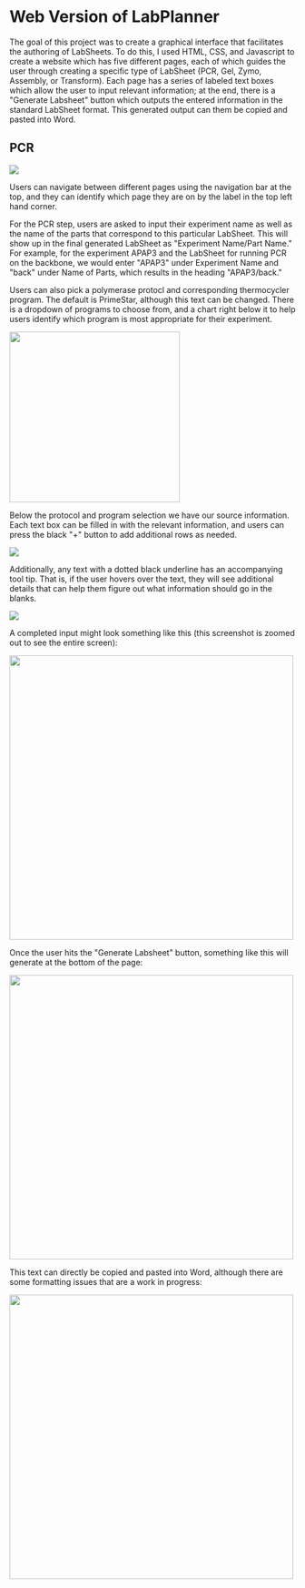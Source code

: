 # Web Version of LabPlanner

The goal of this project was to create a graphical interface that facilitates the authoring of LabSheets. To do this, I used HTML, CSS, and Javascript to create a website which has five different pages, each of which guides the user through creating a specific type of LabSheet (PCR, Gel, Zymo, Assembly, or Transform). Each page has a series of labeled text boxes which allow the user to input relevant information; at the end, there is a "Generate Labsheet" button which outputs the entered information in the standard LabSheet format. This generated output can them be copied and pasted into Word.

## PCR

<img src="docs/images/pcr_top.png">

Users can navigate between different pages using the navigation bar at the top, and they can identify which page they are on by the label in the top left hand corner.

For the PCR step, users are asked to input their experiment name as well as the name of the parts that correspond to this particular LabSheet. This will show up in the final generated LabSheet as "Experiment Name/Part Name." For example, for the experiment APAP3 and the LabSheet for running PCR on the backbone, we would enter "APAP3" under Experiment Name and "back" under Name of Parts, which results in the heading "APAP3/back."

Users can also pick a polymerase protocl and corresponding thermocycler program. The default is PrimeStar, although this text can be changed. There is a dropdown of programs to choose from, and a chart right below it to help users identify which program is most appropriate for their experiment.

<img src="docs/images/pcr_program.png" width="300">

Below the protocol and program selection we have our source information. Each text box can be filled in with the relevant information, and users can press the black "+" button to add additional rows as needed.

<img src="docs/images/pcr_input.png">

Additionally, any text with a dotted black underline has an accompanying tool tip. That is, if the user hovers over the text, they will see additional details that can help them figure out what information should go in the blanks.

<img src="docs/images/tooltips.png">

 A completed input might look something like this (this screenshot is zoomed out to see the entire screen):

<img src="docs/images/pcr_filled.png" width="500">

Once the user hits the "Generate Labsheet" button, something like this will generate at the bottom of the page:

<img src="docs/images/pcr_generated.png" width="500">

This text can directly be copied and pasted into Word, although there are some formatting issues that are a work in progress:

<img src="docs/images/pcr_word.png" width="500">

